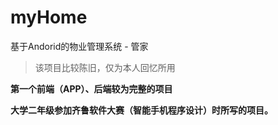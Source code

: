 # myHome
基于Andorid的物业管理系统 - 管家

> 该项目比较陈旧，仅为本人回忆所用



**第一个前端（APP）、后端较为完整的项目**

**大学二年级参加齐鲁软件大赛（智能手机程序设计）时所写的项目。** 

